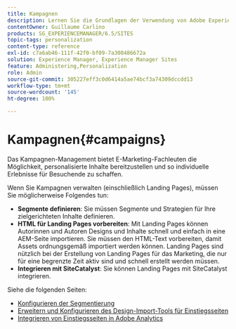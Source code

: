 ```yaml
---
title: Kampagnen
description: Lernen Sie die Grundlagen der Verwendung von Adobe Experience Manager(AEM)-Kampagnen kennen.
contentOwner: Guillaume Carlino
products: SG_EXPERIENCEMANAGER/6.5/SITES
topic-tags: personalization
content-type: reference
exl-id: c7a6ab46-111f-42f0-bf09-7a300486672a
solution: Experience Manager, Experience Manager Sites
feature: Administering,Personalization
role: Admin
source-git-commit: 305227eff3c0d6414a5ae74bcf3a74309dccdd13
workflow-type: tm+mt
source-wordcount: '145'
ht-degree: 100%

---
```


# Kampagnen{#campaigns}

Das Kampagnen-Management bietet E-Marketing-Fachleuten die Möglichkeit, personalisierte Inhalte bereitzustellen und so individuelle Erlebnisse für Besuchende zu schaffen.

Wenn Sie Kampagnen verwalten (einschließlich Landing Pages), müssen Sie möglicherweise Folgendes tun:

* **Segmente definieren**: Sie müssen Segmente und Strategien für Ihre zielgerichteten Inhalte definieren.
* **HTML für Landing Pages vorbereiten**: Mit Landing Pages können Autorinnen und Autoren Designs und Inhalte schnell und einfach in eine AEM-Seite importieren. Sie müssen den HTML-Text vorbereiten, damit Assets ordnungsgemäß importiert werden können. Landing Pages sind nützlich bei der Erstellung von Landing Pages für das Marketing, die nur für eine begrenzte Zeit aktiv sind und schnell erstellt werden müssen.
* **Integrieren mit SiteCatalyst**: Sie können Landing Pages mit SiteCatalyst integrieren.

Siehe die folgenden Seiten:

* [Konfigurieren der Segmentierung](/help/sites-administering/campaign-segmentation.md)
* [Erweitern und Konfigurieren des Design-Import-Tools für Einstiegsseiten](/help/sites-administering/extending-the-design-importer-for-landingpages.md)
* [Integrieren von Einstiegsseiten in Adobe Analytics](/help/sites-administering/integrating-landing-pages-with-adobe-analytics.md)
